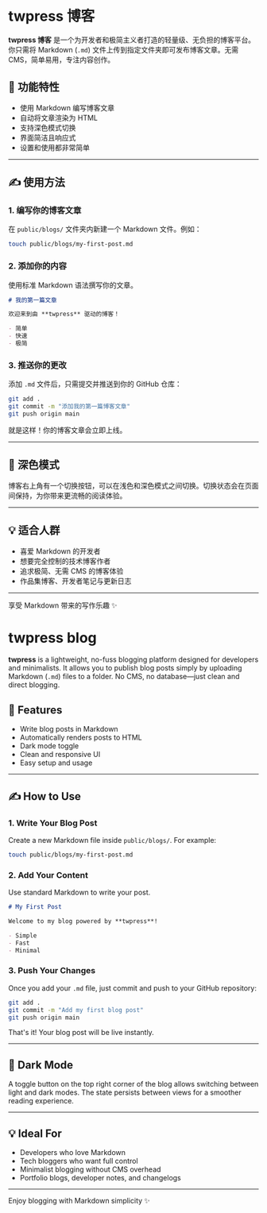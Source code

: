 # twpress 博客

**twpress 博客** 是一个为开发者和极简主义者打造的轻量级、无负担的博客平台。你只需将 Markdown (`.md`) 文件上传到指定文件夹即可发布博客文章。无需 CMS，简单易用，专注内容创作。

## 🚀 功能特性

- 使用 Markdown 编写博客文章  
- 自动将文章渲染为 HTML  
- 支持深色模式切换  
- 界面简洁且响应式  
- 设置和使用都非常简单  

---

## ✍️ 使用方法

### 1. **编写你的博客文章**

在 `public/blogs/` 文件夹内新建一个 Markdown 文件。例如：

```bash
touch public/blogs/my-first-post.md
```

### 2. **添加你的内容**

使用标准 Markdown 语法撰写你的文章。

```markdown
# 我的第一篇文章

欢迎来到由 **twpress** 驱动的博客！

- 简单  
- 快速  
- 极简  
```

### 3. **推送你的更改**

添加 `.md` 文件后，只需提交并推送到你的 GitHub 仓库：

```bash
git add .
git commit -m "添加我的第一篇博客文章"
git push origin main
```

就是这样！你的博客文章会立即上线。

---

## 🌙 深色模式

博客右上角有一个切换按钮，可以在浅色和深色模式之间切换。切换状态会在页面间保持，为你带来更流畅的阅读体验。

---

## 💡 适合人群

- 喜爱 Markdown 的开发者  
- 想要完全控制的技术博客作者  
- 追求极简、无需 CMS 的博客体验  
- 作品集博客、开发者笔记与更新日志  

---

享受 Markdown 带来的写作乐趣 ✨



# twpress blog

**twpress** is a lightweight, no-fuss blogging platform designed for developers and minimalists. It allows you to publish blog posts simply by uploading Markdown (`.md`) files to a folder. No CMS, no database—just clean and direct blogging.

## 🚀 Features

- Write blog posts in Markdown  
- Automatically renders posts to HTML  
- Dark mode toggle  
- Clean and responsive UI  
- Easy setup and usage  

---

## ✍️ How to Use

### 1. **Write Your Blog Post**

Create a new Markdown file inside `public/blogs/`. For example:

```bash
touch public/blogs/my-first-post.md
```

### 2. **Add Your Content**

Use standard Markdown to write your post.

```markdown
# My First Post

Welcome to my blog powered by **twpress**!

- Simple  
- Fast  
- Minimal  
```

### 3. **Push Your Changes**

Once you add your `.md` file, just commit and push to your GitHub repository:

```bash
git add .
git commit -m "Add my first blog post"
git push origin main
```

That's it! Your blog post will be live instantly.

---

## 🌙 Dark Mode

A toggle button on the top right corner of the blog allows switching between light and dark modes. The state persists between views for a smoother reading experience.

---

## 💡 Ideal For

- Developers who love Markdown  
- Tech bloggers who want full control  
- Minimalist blogging without CMS overhead  
- Portfolio blogs, developer notes, and changelogs  

---

Enjoy blogging with Markdown simplicity ✨
